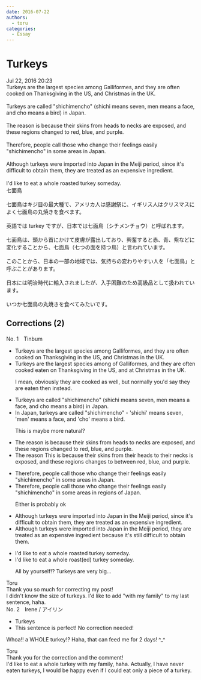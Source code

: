 ```yaml
---
date: 2016-07-22
authors:
  - toru
categories:
  - Essay
---
```


<h1 id="subject_show">Turkeys</h1>
<div class="date">Jul 22, 2016 20:23</div>
<div id="post"><div id="body_show_ori">
Turkeys are the largest species among Galliformes, and they are often cooked on Thanksgiving in the US, and Christmas in the UK.<br/><br/>Turkeys are called "shichimencho" (shichi means seven, men means a face, and cho means a bird) in Japan.<br/><br/>The reason is because their skins from heads to necks are exposed, and these regions changed to red, blue, and purple.<br/><br/>Therefore, people call those who change their feelings easily "shichimencho" in some areas in Japan.<br/><br/>Although turkeys were imported into Japan in the Meiji period, since it's difficult to obtain them, they are treated as an expensive ingredient.<br/><br/>I'd like to eat a whole roasted turkey someday.
</div></div>

<!-- more -->

<div id="post_ja"><div id="body_show_mo">
七面鳥<br/><br/>七面鳥はキジ目の最大種で、アメリカ人は感謝祭に、イギリス人はクリスマスによく七面鳥の丸焼きを食べます。<br/><br/>英語では turkey ですが、日本では七面鳥（シチメンチョウ）と呼ばれます。<br/><br/>七面鳥は、頭から首にかけて皮膚が露出しており、興奮すると赤、青、紫などに変化することから、七面鳥（七つの面を持つ鳥）と言われています。<br/><br/>このことから、日本の一部の地域では、気持ちの変わりやすい人を「七面鳥」と呼ぶことがあります。<br/><br/>日本には明治時代に輸入されましたが、入手困難のため高級品として扱われています。<br/><br/>いつか七面鳥の丸焼きを食べてみたいです。
</div></div>

## Corrections (2)
<div id="block"><div class="first_name"> No. 1　<span class="just_name">Tinbum</span></div><div id="block2">
<ul class="correction_field">
<li class="incorrect">Turkeys are the largest species among Galliformes, and they are often cooked on Thanksgiving in the US, and Christmas in the UK.</li>
<li class="corrected correct">
Turkeys are the largest species <span class="f_red"><span class="sline">among</span></span> <span class="f_blue">of </span>Galliformes, and they are often <span class="f_red"><span class="sline">cooked</span></span> <span class="f_blue">eaten </span>on Thanksgiving in the US, and <span class="f_blue">at </span>Christmas in the UK.
<p class="correction_comment">I mean, obviously they are cooked as well, but normally you'd say they are eaten then instead.</p>
</li>
</ul>
<ul class="correction_field">
<li class="incorrect">Turkeys are called "shichimencho" (shichi means seven, men means a face, and cho means a bird) in Japan.</li>
<li class="corrected correct">
<span class="f_blue">In Japan, t</span>urkeys are called "shichimencho" <span class="f_blue">- </span>'shichi' means seven, 'men' means a face, and 'cho' means a bird.
<p class="correction_comment">This is maybe more natural?</p>
</li>
</ul>
<ul class="correction_field">
<li class="incorrect">The reason is because their skins from heads to necks are exposed, and these regions changed to red, blue, and purple.</li>
<li class="corrected correct">
<span class="f_red"><span class="sline">The reason</span></span> <span class="f_blue">This </span>is because the<span class="f_red"><span class="sline">ir</span></span> skin<span class="f_red"><span class="sline">s</span></span> from <span class="f_blue">their </span>head<span class="f_red"><span class="sline">s</span></span> to <span class="f_blue">their </span>neck<span class="f_red"><span class="sline">s</span></span> <span class="f_blue">is </span>exposed, and <span class="f_red"><span class="sline">these regions</span></span> change<span class="f_blue">s</span> <span class="f_red"><span class="sline">to</span></span> <span class="f_blue">between </span>red, blue, and purple.
</li>
</ul>
<ul class="correction_field">
<li class="incorrect">Therefore, people call those who change their feelings easily "shichimencho" in some areas in Japan.</li>
<li class="corrected correct">
Therefore, people call those who change their feelings easily "shichimencho" in some <span class="f_red"><span class="sline">areas in</span></span> <span class="f_blue">regions of </span>Japan.
<p class="correction_comment">Either is probably ok</p>
</li>
</ul>
<ul class="correction_field">
<li class="incorrect">Although turkeys were imported into Japan in the Meiji period, since it's difficult to obtain them, they are treated as an expensive ingredient.</li>
<li class="corrected correct">
Although turkeys were imported into Japan in the Meiji period, they are treated as an expensive ingredient <span class="f_blue">because </span>it's <span class="f_blue">still </span>difficult to obtain them.
</li>
</ul>
<ul class="correction_field">
<li class="incorrect">I'd like to eat a whole roasted turkey someday.</li>
<li class="corrected correct">
I'd like to eat a whole roast<span class="f_gray">(ed)</span> turkey someday.
<p class="correction_comment">All by yourself!? Turkeys are very big...</p>
</li>
</ul>
</div><div class="name"><span class="just_name">Toru</span><br>
Thank you so much for correcting my post!<br/>I didn't know the size of turkeys. I'd like to add "with my family" to my last sentence, haha.
</div>
</div>
<div id="block"><div class="first_name"> No. 2　<span class="just_name">Irene / アイリン</span></div><div id="block2">
<ul class="correction_field">
<li class="incorrect">Turkeys</li>
<li class="corrected perfect">This sentence is perfect! No correction needed!</li>
</ul>
<p class="comment_small">
 Whoa!! a WHOLE turkey!? Haha, that can feed me for 2 days! ^_^
</p>

</div><div class="name"><span class="just_name">Toru</span><br>
Thank you for the correction and the comment!<br/>I'd like to eat a whole turkey with my family, haha. Actually, I have never eaten turkeys, I would be happy even if I could eat only a piece of a turkey.
</div>
</div>
